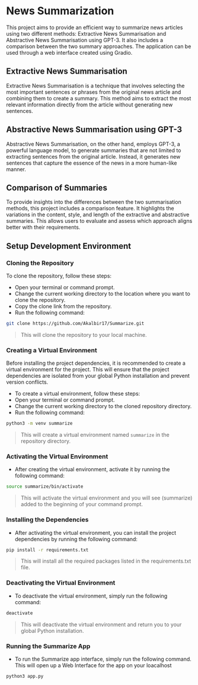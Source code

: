 # News Summarization

This project aims to provide an efficient way to summarize news articles using two different methods: Extractive News Summarisation and Abstractive News Summarisation using GPT-3. It also includes a comparison between the two summary approaches. The application can be used through a web interface created using Gradio.

## Extractive News Summarisation

Extractive News Summarisation is a technique that involves selecting the most important sentences or phrases from the original news article and combining them to create a summary. This method aims to extract the most relevant information directly from the article without generating new sentences.

## Abstractive News Summarisation using GPT-3

Abstractive News Summarisation, on the other hand, employs GPT-3, a powerful language model, to generate summaries that are not limited to extracting sentences from the original article. Instead, it generates new sentences that capture the essence of the news in a more human-like manner.

## Comparison of Summaries

To provide insights into the differences between the two summarisation methods, this project includes a comparison feature. It highlights the variations in the content, style, and length of the extractive and abstractive summaries. This allows users to evaluate and assess which approach aligns better with their requirements.

## Setup Development Environment

### Cloning the Repository

To clone the repository, follow these steps:

- Open your terminal or command prompt.
- Change the current working directory to the location where you want to clone the repository.
- Copy the clone link from the repository.
- Run the following command:

```bash
git clone https://github.com/Akalbir17/Summarize.git
```

> This will clone the repository to your local machine.

### Creating a Virtual Environment

Before installing the project dependencies, it is recommended to create a virtual environment for the project. This will ensure that the project dependencies are isolated from your global Python installation and prevent version conflicts.

- To create a virtual environment, follow these steps:
- Open your terminal or command prompt.
- Change the current working directory to the cloned repository directory.
- Run the following command:

```bash
python3 -m venv summarize
```

> This will create a virtual environment named `summarize` in the repository directory.

### Activating the Virtual Environment

- After creating the virtual environment, activate it by running the following command:

```bash
source summarize/bin/activate
```

> This will activate the virtual environment and you will see (summarize) added to the beginning of your command prompt.

### Installing the Dependencies

- After activating the virtual environment, you can install the project dependencies by running the following command:

```bash
pip install -r requirements.txt
```

> This will install all the required packages listed in the requirements.txt file.

### Deactivating the Virtual Environment

- To deactivate the virtual environment, simply run the following command:

```bash
deactivate
```

> This will deactivate the virtual environment and return you to your global Python installation.

### Running the Summarize App

- To run the Summarize app interface, simply run the following command. This will open up a Web Interface for the app on your loacalhost

```bash
python3 app.py
```

